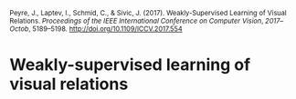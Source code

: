 <small>Peyre, J., Laptev, I., Schmid, C., & Sivic, J. (2017). Weakly-Supervised Learning of Visual Relations. _Proceedings of the IEEE International Conference on Computer Vision_, _2017_–_Octob_, 5189–5198. http://doi.org/10.1109/ICCV.2017.554</small>
# Weakly-supervised learning of visual relations

<!--stackedit_data:
eyJoaXN0b3J5IjpbLTEyMDY1MTA3NzVdfQ==
-->